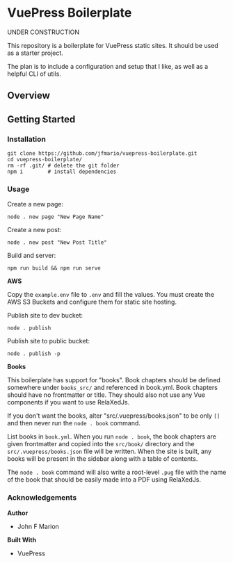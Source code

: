 
# VuePress Boilerplate #

UNDER CONSTRUCTION

This repository is a boilerplate for VuePress static sites. It should be used 
as a starter project.

The plan is to include a configuration and setup that I like, as well as 
a helpful CLI of utils.

## Overview #

## Getting Started #

### Installation #

```
git clone https://github.com/jfmario/vuepress-boilerplate.git
cd vuepress-boilerplate/
rm -rf .git/ # delete the git folder
npm i        # install dependencies
```

### Usage #

Create a new page:

`node . new page "New Page Name"`

Create a new post:

`node . new post "New Post Title"`

Build and server:

`npm run build && npm run serve`

**AWS**

Copy the `example.env` file to `.env` and fill the values.
You must create the AWS S3 Buckets and configure them for static site hosting.

Publish site to dev bucket:

`node . publish`

Publish site to public bucket:

`node . publish -p`

**Books**

This boilerplate has support for "books". 
Book chapters should be defined somewhere under `books_src/` and
referenced in book.yml.
Book chapters should have no frontmatter or title. They should also 
not use any Vue components if you want to use RelaXedJs.

If you don't want the books, alter
"src/.vuepress/books.json" to be only `[]` and then
never run the `node . book` command.

List books in `book.yml`. When you run `node . book`, the book chapters
are given frontmatter and copied into the `src/book/` directory and 
the `src/.vuepress/books.json` file will be written. When the site is built,
any books will be present in the sidebar along with a table of contents.

The `node . book` command will also write a root-level `.pug` file with 
the name of the book that should be easily made into a PDF 
using RelaXedJs.

### Acknowledgements #

**Author**

* John F Marion

**Built With**

* VuePress